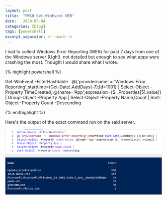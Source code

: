 ```yaml
---
layout: post
title:  "PWSH Get-WinEvent WER"
date:   2020-05-04
categories: [blog]
tags: [powershell]
excerpt_separator: <!--more-->
---
```


I had to collect Windows Error Reporting (WER) for past 7 days from one of the Windows server (Ugh!), not detailed but enough to see what apps were crashing the most.
Thought I would share what I wrote.

<!--more-->

{% highlight powershell %}

Get-WinEvent -FilterHashtable `
@{'providername' = 'Windows Error Reporting';starttime=(Get-Date).AddDays(-7);Id=1001} |
Select-Object -Property TimeCreated, @{name='App';expression={$_.Properties[5].value}} |
Group-Object -Property App |
Select-Object -Property Name,Count |
Sort-Object -Property Count -Descending

{% endhighlight %}

Here's the output of the exact command run on the said server.

![pwsh_01](/assets/pwrshell-wer-01.PNG)